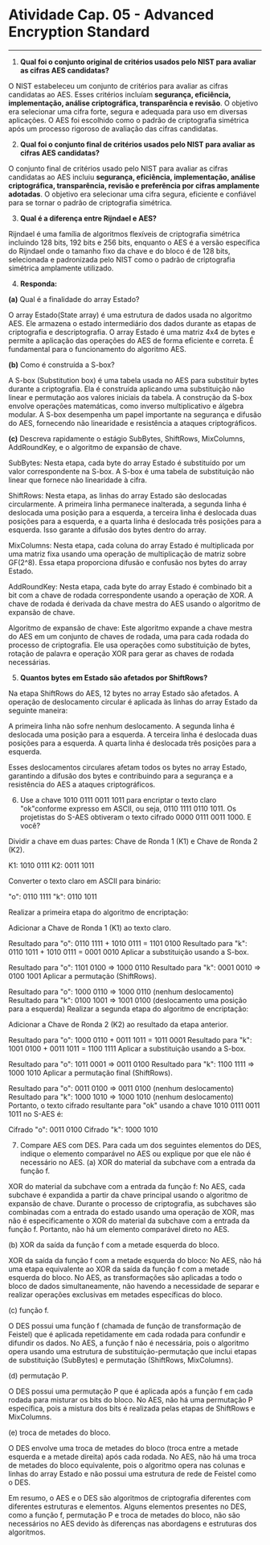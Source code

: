 # Atividade Cap. 05 - Advanced Encryption Standard
_______________________________

1. **Qual foi o conjunto original de critérios usados pelo NIST para avaliar as cifras AES candidatas?**

O NIST estabeleceu um conjunto de critérios para avaliar as cifras candidatas ao AES. Esses critérios incluíam **segurança, eficiência, implementação, análise criptográfica, transparência e revisão**. O objetivo era selecionar uma cifra forte, segura e adequada para uso em diversas aplicações. O AES foi escolhido como o padrão de criptografia simétrica após um processo rigoroso de avaliação das cifras candidatas.

2. **Qual foi o conjunto final de critérios usados pelo NIST para avaliar as cifras AES candidatas?**

O conjunto final de critérios usado pelo NIST para avaliar as cifras candidatas ao AES incluiu **segurança, eficiência, implementação, análise criptográfica, transparência, revisão e preferência por cifras amplamente adotadas**. O objetivo era selecionar uma cifra segura, eficiente e confiável para se tornar o padrão de criptografia simétrica.

3. **Qual é a diferença entre Rijndael e AES?**

Rijndael é uma família de algoritmos flexíveis de criptografia simétrica incluindo 128 bits, 192 bits e 256 bits, enquanto o AES é a versão específica do Rijndael onde o tamanho fixo da chave e do bloco é de 128 bits, selecionada e padronizada pelo NIST como o padrão de criptografia simétrica amplamente utilizado.

4. **Responda:**

**(a)** Qual é a finalidade do array Estado?

O array Estado(State array) é uma estrutura de dados usada no algoritmo AES. Ele armazena o estado intermediário dos dados durante as etapas de criptografia e descriptografia. O array Estado é uma matriz 4x4 de bytes e permite a aplicação das operações do AES de forma eficiente e correta. É fundamental para o funcionamento do algoritmo AES.

**(b)** Como é construída a S-box?

A S-box (Substitution box) é uma tabela usada no AES para substituir bytes durante a criptografia. Ela é construída aplicando uma substituição não linear e permutação aos valores iniciais da tabela. A construção da S-box envolve operações matemáticas, como inverso multiplicativo e álgebra modular. A S-box desempenha um papel importante na segurança e difusão do AES, fornecendo não linearidade e resistência a ataques criptográficos.

**(c)** Descreva rapidamente o estágio SubBytes, ShiftRows, MixColumns, AddRoundKey, e o
algoritmo de expansão de chave.

SubBytes: Nesta etapa, cada byte do array Estado é substituído por um valor correspondente na S-box. A S-box é uma tabela de substituição não linear que fornece não linearidade à cifra.

ShiftRows: Nesta etapa, as linhas do array Estado são deslocadas circularmente. A primeira linha permanece inalterada, a segunda linha é deslocada uma posição para a esquerda, a terceira linha é deslocada duas posições para a esquerda, e a quarta linha é deslocada três posições para a esquerda. Isso garante a difusão dos bytes dentro do array.

MixColumns: Nesta etapa, cada coluna do array Estado é multiplicada por uma matriz fixa usando uma operação de multiplicação de matriz sobre GF(2^8). Essa etapa proporciona difusão e confusão nos bytes do array Estado.

AddRoundKey: Nesta etapa, cada byte do array Estado é combinado bit a bit com a chave de rodada correspondente usando a operação de XOR. A chave de rodada é derivada da chave mestra do AES usando o algoritmo de expansão de chave.

Algoritmo de expansão de chave: Este algoritmo expande a chave mestra do AES em um conjunto de chaves de rodada, uma para cada rodada do processo de criptografia. Ele usa operações como substituição de bytes, rotação de palavra e operação XOR para gerar as chaves de rodada necessárias.

5. **Quantos bytes em Estado são afetados por ShiftRows?**

Na etapa ShiftRows do AES, 12 bytes no array Estado são afetados. A operação de deslocamento circular é aplicada às linhas do array Estado da seguinte maneira:

A primeira linha não sofre nenhum deslocamento.
A segunda linha é deslocada uma posição para a esquerda.
A terceira linha é deslocada duas posições para a esquerda.
A quarta linha é deslocada três posições para a esquerda.

Esses deslocamentos circulares afetam todos os bytes no array Estado, garantindo a difusão dos bytes e contribuindo para a segurança e a resistência do AES a ataques criptográficos.

6. Use a chave 1010 0111 0011 1011 para encriptar o texto claro "ok"conforme expresso em
ASCII, ou seja, 0110 1111 0110 1011. Os projetistas do S-AES obtiveram o texto cifrado
0000 0111 0011 1000. E você?

Dividir a chave em duas partes: Chave de Ronda 1 (K1) e Chave de Ronda 2 (K2).

K1: 1010 0111
K2: 0011 1011

Converter o texto claro em ASCII para binário:

"o": 0110 1111
"k": 0110 1011

Realizar a primeira etapa do algoritmo de encriptação:

Adicionar a Chave de Ronda 1 (K1) ao texto claro.

Resultado para "o": 0110 1111 + 1010 0111 = 1101 0100
Resultado para "k": 0110 1011 + 1010 0111 = 0001 0010
Aplicar a substituição usando a S-box.

Resultado para "o": 1101 0100 => 1000 0110
Resultado para "k": 0001 0010 => 0100 1001
Aplicar a permutação (ShiftRows).

Resultado para "o": 1000 0110 => 1000 0110 (nenhum deslocamento)
Resultado para "k": 0100 1001 => 1001 0100 (deslocamento uma posição para a esquerda)
Realizar a segunda etapa do algoritmo de encriptação:

Adicionar a Chave de Ronda 2 (K2) ao resultado da etapa anterior.

Resultado para "o": 1000 0110 + 0011 1011 = 1011 0001
Resultado para "k": 1001 0100 + 0011 1011 = 1100 1111
Aplicar a substituição usando a S-box.

Resultado para "o": 1011 0001 => 0011 0100
Resultado para "k": 1100 1111 => 1000 1010
Aplicar a permutação final (ShiftRows).

Resultado para "o": 0011 0100 => 0011 0100 (nenhum deslocamento)
Resultado para "k": 1000 1010 => 1000 1010 (nenhum deslocamento)
Portanto, o texto cifrado resultante para "ok" usando a chave 1010 0111 0011 1011 no S-AES é:

Cifrado "o": 0011 0100
Cifrado "k": 1000 1010

7. Compare AES com DES. Para cada um dos seguintes elementos do DES, indique o elemento
comparável no AES ou explique por que ele não é necessário no AES.
(a) XOR do material da subchave com a entrada da função f.

XOR do material da subchave com a entrada da função f:
No AES, cada subchave é expandida a partir da chave principal usando o algoritmo de expansão de chave. Durante o processo de criptografia, as subchaves são combinadas com a entrada do estado usando uma operação de XOR, mas não é especificamente o XOR do material da subchave com a entrada da função f. Portanto, não há um elemento comparável direto no AES.

(b) XOR da saída da função f com a metade esquerda do bloco.

XOR da saída da função f com a metade esquerda do bloco:
No AES, não há uma etapa equivalente ao XOR da saída da função f com a metade esquerda do bloco. No AES, as transformações são aplicadas a todo o bloco de dados simultaneamente, não havendo a necessidade de separar e realizar operações exclusivas em metades específicas do bloco.

(c) função f.

O DES possui uma função f (chamada de função de transformação de Feistel) que é aplicada repetidamente em cada rodada para confundir e difundir os dados. No AES, a função f não é necessária, pois o algoritmo opera usando uma estrutura de substituição-permutação que inclui etapas de substituição (SubBytes) e permutação (ShiftRows, MixColumns).

(d) permutação P.

O DES possui uma permutação P que é aplicada após a função f em cada rodada para misturar os bits do bloco. No AES, não há uma permutação P específica, pois a mistura dos bits é realizada pelas etapas de ShiftRows e MixColumns.

(e) troca de metades do bloco.

O DES envolve uma troca de metades do bloco (troca entre a metade esquerda e a metade direita) após cada rodada. No AES, não há uma troca de metades do bloco equivalente, pois o algoritmo opera nas colunas e linhas do array Estado e não possui uma estrutura de rede de Feistel como o DES.


Em resumo, o AES e o DES são algoritmos de criptografia diferentes com diferentes estruturas e elementos. Alguns elementos presentes no DES, como a função f, permutação P e troca de metades do bloco, não são necessários no AES devido às diferenças nas abordagens e estruturas dos algoritmos.